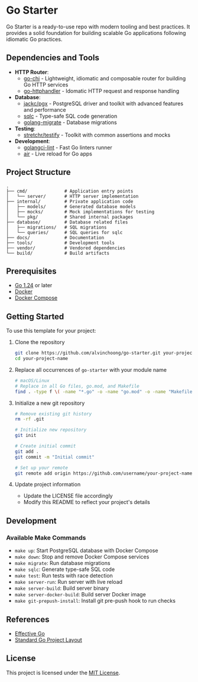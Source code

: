 # Go Starter

Go Starter is a ready-to-use repo with modern tooling and best practices. It provides a solid foundation for building scalable Go applications following idiomatic Go practices.

## Dependencies and Tools

- **HTTP Router**:
  - [go-chi](https://github.com/go-chi/chi) - Lightweight, idiomatic and composable router for building Go HTTP services
  - [go-httphandler](https://github.com/alvinchoong/go-httphandler) - Idomatic HTTP request and response handling
- **Database**:
  - [jackc/pgx](https://github.com/jackc/pgx) - PostgreSQL driver and toolkit with advanced features and performance
  - [sqlc](https://github.com/sqlc-dev/sqlc) - Type-safe SQL code generation
  - [golang-migrate](https://github.com/golang-migrate/migrate) - Database migrations
- **Testing**:
  - [stretchr/testify](https://github.com/stretchr/testify) - Toolkit with common assertions and mocks
- **Development**:
  - [golangci-lint](https://github.com/golangci/golangci-lint) - Fast Go linters runner
  - [air](https://github.com/cosmtrek/air) - Live reload for Go apps

## Project Structure

```plaintext
.
├── cmd/              # Application entry points
│   └── server/       # HTTP server implementation
├── internal/         # Private application code
│   ├── models/       # Generated database models
│   ├── mocks/        # Mock implementations for testing
│   └── pkg/          # Shared internal packages
├── database/         # Database related files
│   ├── migrations/   # SQL migrations
│   └── queries/      # SQL queries for sqlc
├── docs/             # Documentation
├── tools/            # Development tools
├── vendor/           # Vendored dependencies
└── build/            # Build artifacts
```

## Prerequisites

- [Go 1.24](https://go.dev/dl/) or later
- [Docker](https://docs.docker.com/get-docker/)
- [Docker Compose](https://docs.docker.com/compose/install/)

## Getting Started

To use this template for your project:

1. Clone the repository

   ```bash
   git clone https://github.com/alvinchoong/go-starter.git your-project-name
   cd your-project-name
   ```

2. Replace all occurrences of `go-starter` with your module name

   ```bash
   # macOS/Linux
   # Replace in all Go files, go.mod, and Makefile
   find . -type f \( -name "*.go" -o -name "go.mod" -o -name "Makefile" \) -exec sed -i '' 's|go-starter|your-project-name|g' {} +
   ```

3. Initialize a new git repository

   ```bash
   # Remove existing git history
   rm -rf .git

   # Initialize new repository
   git init

   # Create initial commit
   git add .
   git commit -m "Initial commit"

   # Set up your remote
   git remote add origin https://github.com/username/your-project-name.git
   ```

4. Update project information
   - Update the LICENSE file accordingly
   - Modify this README to reflect your project's details

## Development

### Available Make Commands

- `make up`: Start PostgreSQL database with Docker Compose
- `make down`: Stop and remove Docker Compose services
- `make migrate`: Run database migrations
- `make sqlc`: Generate type-safe SQL code
- `make test`: Run tests with race detection
- `make server-run`: Run server with live reload
- `make server-build`: Build server binary
- `make server-docker-build`: Build server Docker image
- `make git-prepush-install`: Install git pre-push hook to run checks

## References

- [Effective Go](https://golang.org/doc/effective_go)
- [Standard Go Project Layout](https://github.com/golang-standards/project-layout)

## License

This project is licensed under the [MIT License](LICENSE).
